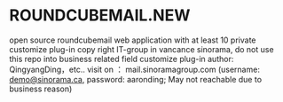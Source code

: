 # ROUNDCUBEMAIL.NEW
open source roundcubemail web application with at least 10 private customize plug-in
copy right IT-group in vancance sinorama, do not use this repo into business related field 
customize plug-in author: QingyangDing，etc..
visit on ： mail.sinoramagroup.com (username: demo@sinorama.ca, password: aaronding; May not reachable due to business reason)

